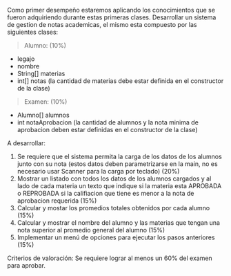 Como primer desempeño estaremos aplicando los conocimientos que se fueron adquiriendo durante estas primeras clases.
Desarrollar un sistema de gestion de notas academicas, el mismo esta compuesto por las siguientes clases:
> Alumno: (10%)
  * legajo
  * nombre
  * String[] materias
  * int[] notas
(la cantidad de materias debe estar definida en el constructor de la clase)

> Examen: (10%)
  * Alumno[] alumnos 
  * int notaAprobacion
(la cantidad de alumnos y la nota minima de aprobacion deben estar definidas en el constructor de la clase)

A desarrollar:
1) Se requiere que el sistema permita la carga de los datos de los alumnos junto con su nota (estos datos deben parametrizarse en la main, no es necesario usar Scanner para la carga por teclado)  (20%)
2) Mostrar un listado con todos los datos de los alumnos cargados y al lado de cada materia un texto que indique si la materia esta APROBADA o REPROBADA si la califiacion que tiene es menor a la nota de aprobacion requerida (15%)
3) Calcular y mostar los promedios totales obtenidos por cada alumno (15%)
4) Calcular y mostrar el nombre del alumno y las materias que tengan una nota superior al promedio general del alumno (15%)
5) Implementar un menú de opciones para ejecutar los pasos anteriores (15%)


Criterios de valoración: Se requiere lograr al menos un 60% del examen para aprobar.
